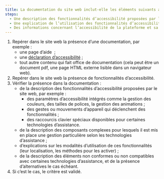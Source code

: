 ```yaml
---
title: La documentation du site web inclut-elle les éléments suivants au moins ?
steps:
  - Une description des fonctionnalités d’accessibilité proposées par le site web ;
  - Une explication de l’utilisation des fonctionnalités d’accessibilité proposées par le site web ;
  - Des informations concernant l’accessibilité de la plateforme et sa compatibilité avec les technologies d’assistance.
---
```


1. Repérer dans le site web la présence d’une documentation, par exemple : 
	- une page d’aide  ;
	- une [déclaration d’accessibilité](../obligations.html#déclaration-daccessibilité) ;
	- tout autre contenu qui fait office de documentation (cela peut être un document pdf, une page HTML externe lisible dans un navigateur web).
2. Repérer dans le site web la présence de fonctionnalités d’accessibilité.
3. Vérifier la présence dans la documentation : 
	- de la description des fonctionnalités d’accessibilité proposées par le site web, par exemple : 
		- des paramètres d’accessibilité intégrés comme la gestion des couleurs, des tailles de polices, la gestion des animations ;
		- des gestes ou mouvements d’appareil qui déclenchent des fonctionnalités ;
		- des raccourcis clavier spéciaux disponibles pour certaines technologies d’assistance.
	- de la description des composants complexes pour lesquels il est mis en place une gestion particulière selon les technologies d’assistance ;
	- d’explications sur les modalités d’utilisation de ces fonctionnalités (leur localisation, les méthodes pour les activer) ;
	- de la description des éléments non conformes ou non compatibles avec certaines technologies d’assistance, et de la présence d’alternatives le cas échéant.
4.	Si c’est le cas, le critère est validé.